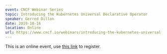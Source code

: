 ```yaml
---
event: CNCF Webinar Series
topic: Introducing the Kubernetes Universal Declarative Operator
speaker: Gerred Dillon
date: 2019-10-16
location: Online
url: https://www.cncf.io/webinars/introducing-the-kubernetes-universal-declarative-operator/
---
```


This is an online event, use [this link](https://zoom.us/webinar/register/1315705584423/WN_4aeXjmSoS3SONZxCSAwDxg) to register.

<!-- more -->
